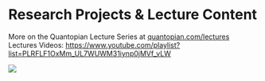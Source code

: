 **Research Projects & Lecture Content**
===================
More on the Quantopian Lecture Series at [quantopian.com/lectures](https://www.quantopian.com/lectures)
Lectures Videos: https://www.youtube.com/playlist?list=PLRFLF1OxMm_UL7WUWM31iynp0jMVf_vLW

<a href="https://www.quantopian.com/lectures"><img src="http://i.imgur.com/KzPuAuJ.png"></a>


